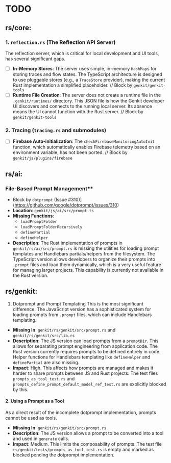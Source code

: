# TODO

## rs/core:

### 1. `reflection.rs` (The Reflection API Server)

The reflection server, which is critical for local development and UI tools, has several significant gaps.

- [ ]   **In-Memory Stores**: The server uses simple, in-memory `HashMap`s for storing traces and flow states. The TypeScript architecture is designed to use pluggable stores (e.g., a `TraceStore` provider), making the current Rust implementation a simplified placeholder. // Block by `genkit/genkit-tools`
- [ ]   **Runtime File Creation**: The server does not create a runtime file in the `.genkit/runtimes/` directory. This JSON file is how the Genkit developer UI discovers and connects to the running local server. Its absence means the UI cannot function with the Rust server. // Block by `genkit/genkit-tools`

### 2. Tracing (`tracing.rs` and submodules)

- [ ]   **Firebase Auto-initialization**: The `checkFirebaseMonitoringAutoInit` function, which automatically enables Firebase telemetry based on an environment variable, has not been ported. // Block by `genkit/js/plugins/firebase`

## rs/ai:

### File-Based Prompt Management**
- Block by `dotprompt` (Issue #310)](https://github.com/google/dotprompt/issues/310)
-   **Location**: `genkit/js/ai/src/prompt.ts`
-   **Missing Functions**:
    -   `loadPromptFolder`
    -   `loadPromptFolderRecursively`
    -   `definePartial`
    -   `defineHelper`
-   **Description**: The Rust implementation of prompts in `genkit/rs/ai/src/prompt.rs` is missing the utilities for loading prompt templates and Handlebars partials/helpers from the filesystem. The TypeScript version allows developers to organize their prompts into `.prompt` files and load them dynamically, which is a very useful feature for managing larger projects. This capability is currently not available in the Rust version.

## rs/genkit:

1. Dotprompt and Prompt Templating
This is the most significant difference. The JavaScript version has a sophisticated system for loading prompts from `.prompt` files, which can include Handlebars templating.

*   **Missing In**: `genkit/rs/genkit/src/prompt.rs` and `genkit/rs/genkit/src/lib.rs`
*   **Description**: The JS version can load prompts from a `promptDir`. This allows for separating prompt engineering from application code. The Rust version currently requires prompts to be defined entirely in code. Helper functions for Handlebars templating like `defineHelper` and `definePartial` are also missing.
*   **Impact**: High. This affects how prompts are managed and makes it harder to share prompts between JS and Rust projects. The test files `prompts_as_tool_test.rs` and `prompts_define_prompt_default_model_ref_test.rs` are explicitly blocked by this.

#### 2. Using a Prompt as a Tool
As a direct result of the incomplete dotprompt implementation, prompts cannot be used as tools.

*   **Missing In**: `genkit/rs/genkit/src/prompt.rs`
*   **Description**: The JS version allows a prompt to be converted into a tool and used in `generate` calls.
*   **Impact**: Medium. This limits the composability of prompts. The test file `rs/genkit/tests/prompts_as_tool_test.rs` is empty and marked as blocked pending the dotprompt implementation.
